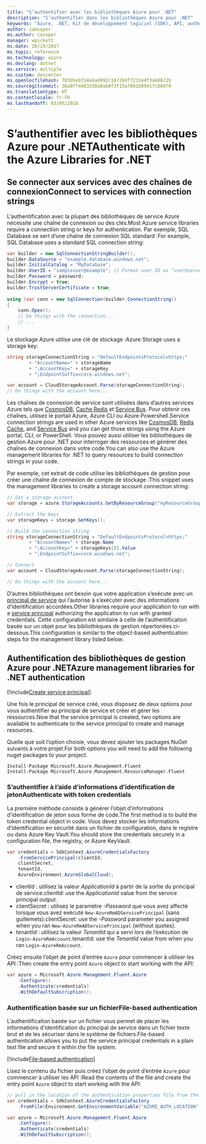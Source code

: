 ```yaml
---
title: "S’authentifier avec les bibliothèques Azure pour .NET"
description: "S’authentifier dans les bibliothèques Azure pour .NET"
keywords: "Azure, .NET, Kit de développement logiciel (SDK), API, authentification, Active Directory, principal du service"
author: camsoper
ms.author: casoper
manager: wpickett
ms.date: 10/19/2017
ms.topic: reference
ms.technology: azure
ms.devlang: dotnet
ms.service: multiple
ms.custom: devcenter
ms.openlocfilehash: 783b5ebf14abad992c18726df7232e4f3a68b72b
ms.sourcegitcommit: 3ba0ff4463338a0ab0f3f15a7601b89417c06970
ms.translationtype: HT
ms.contentlocale: fr-FR
ms.lasthandoff: 03/05/2018
---
```

# <a name="authenticate-with-the-azure-libraries-for-net"></a><span data-ttu-id="227cd-104">S’authentifier avec les bibliothèques Azure pour .NET</span><span class="sxs-lookup"><span data-stu-id="227cd-104">Authenticate with the Azure Libraries for .NET</span></span>

## <a name="connect-to-services-with-connection-strings"></a><span data-ttu-id="227cd-105">Se connecter aux services avec des chaînes de connexion</span><span class="sxs-lookup"><span data-stu-id="227cd-105">Connect to services with connection strings</span></span>

<span data-ttu-id="227cd-106">L’authentification avec la plupart des bibliothèques de service Azure nécessite une chaîne de connexion ou des clés.</span><span class="sxs-lookup"><span data-stu-id="227cd-106">Most Azure service libraries require a connection string or keys for authentication.</span></span> <span data-ttu-id="227cd-107">Par exemple, SQL Database se sert d’une chaîne de connexion SQL standard :</span><span class="sxs-lookup"><span data-stu-id="227cd-107">For example, SQL Database uses a standard SQL connection string:</span></span>

```csharp
var builder = new SqlConnectionStringBuilder();
builder.DataSource = "example.database.windows.net";
builder.InitialCatalog = "MyDatabase";
builder.UserID = "sampleuser@example"; // Format user ID as "user@server"
builder.Password = password;
builder.Encrypt = true;
builder.TrustServerCertificate = true;
                
using (var conn = new SqlConnection(builder.ConnectionString))
{
    conn.Open();
    // Do things with the connection...
    // ...
}
```

<span data-ttu-id="227cd-108">Le stockage Azure utilise une clé de stockage :</span><span class="sxs-lookup"><span data-stu-id="227cd-108">Azure Storage uses a storage key:</span></span>

```csharp
string storageConnectionString = "DefaultEndpointsProtocol=https;"
        + "AccountName=" + storageName
        + ";AccountKey=" + storageKey
        + ";EndpointSuffix=core.windows.net";

var account = CloudStorageAccount.Parse(storageConnectionString);
// Do things with the account here...
```

<span data-ttu-id="227cd-109">Les chaînes de connexion de service sont utilisées dans d’autres services Azure tels que [CosmosDB](/azure/documentdb/documentdb-dotnet-application#a-nametoc395637769astep-5-wiring-up-azure-cosmos-db), [Cache Redis](/azure/redis-cache/cache-dotnet-how-to-use-azure-redis-cache) et [Service Bus](/azure/service-bus-messaging/service-bus-dotnet-get-started-with-queues). Pour obtenir ces chaînes, utilisez le portail Azure, Azure CLI ou Azure Powershell.</span><span class="sxs-lookup"><span data-stu-id="227cd-109">Service connection strings are used in other Azure services like [CosmosDB](/azure/documentdb/documentdb-dotnet-application#a-nametoc395637769astep-5-wiring-up-azure-cosmos-db), [Redis Cache](/azure/redis-cache/cache-dotnet-how-to-use-azure-redis-cache), and [Service Bus](/azure/service-bus-messaging/service-bus-dotnet-get-started-with-queues) and you can get those strings using the Azure portal, CLI, or PowerShell.</span></span>  <span data-ttu-id="227cd-110">Vous pouvez aussi utiliser les bibliothèques de gestion Azure pour .NET pour interroger des ressources et générer des chaînes de connexion dans votre code.</span><span class="sxs-lookup"><span data-stu-id="227cd-110">You can also use the Azure management libraries for .NET to query resources to build connection strings in your code.</span></span> 

<span data-ttu-id="227cd-111">Par exemple, cet extrait de code utilise les bibliothèques de gestion pour créer une chaîne de connexion de compte de stockage :</span><span class="sxs-lookup"><span data-stu-id="227cd-111">This snippet uses the management libraries to create a storage account connection string:</span></span>

```csharp
// Get a storage account
var storage = azure.StorageAccounts.GetByResourceGroup("myResourceGroup", "myStorageAccount");

// Extract the keys
var storageKeys = storage.GetKeys();

// Build the connection string
string storageConnectionString = "DefaultEndpointsProtocol=https;"
        + "AccountName=" + storage.Name
        + ";AccountKey=" + storageKeys[0].Value
        + ";EndpointSuffix=core.windows.net";

// Connect
var account = CloudStorageAccount.Parse(storageConnectionString);

// Do things with the account here...
```

<span data-ttu-id="227cd-112">D’autres bibliothèques ont besoin que votre application s’exécute avec un [principal de service](https://docs.microsoft.com/azure/active-directory/develop/active-directory-application-objects) qui l’autorise à s’exécuter avec des informations d’identification accordées.</span><span class="sxs-lookup"><span data-stu-id="227cd-112">Other libraries require your application to run with a [service principal](https://docs.microsoft.com/azure/active-directory/develop/active-directory-application-objects) authorizing the application to run with granted credentials.</span></span> <span data-ttu-id="227cd-113">Cette configuration est similaire à celle de l’authentification basée sur un objet pour les bibliothèques de gestion répertoriées ci-dessous.</span><span class="sxs-lookup"><span data-stu-id="227cd-113">This configuration is similar to the object-based authentication steps for the management library listed below.</span></span>

## <a name="mgmt-auth"></a><span data-ttu-id="227cd-114">Authentification des bibliothèques de gestion Azure pour .NET</span><span class="sxs-lookup"><span data-stu-id="227cd-114">Azure management libraries for .NET authentication</span></span>

[!include[Create service principal](includes/create-sp.md)]

<span data-ttu-id="227cd-115">Une fois le principal de service créé, vous disposez de deux options pour vous authentifier au principal de service et créer et gérer les ressources.</span><span class="sxs-lookup"><span data-stu-id="227cd-115">Now that the service principal is created, two options are available to authenticate to the service principal to create and manage resources.</span></span>

<span data-ttu-id="227cd-116">Quelle que soit l’option choisie, vous devez ajouter les packages NuGet suivants à votre projet.</span><span class="sxs-lookup"><span data-stu-id="227cd-116">For both options you will need to add the following nuget packages to your project.</span></span>

```
Install-Package Microsoft.Azure.Management.Fluent
Install-Package Microsoft.Azure.Management.ResourceManager.Fluent
```

### <a name="authenticate-with-token-credentials"></a><span data-ttu-id="227cd-117">S’authentifier à l’aide d’informations d’identification de jeton</span><span class="sxs-lookup"><span data-stu-id="227cd-117">Authenticate with token credentials</span></span>

<span data-ttu-id="227cd-118">La première méthode consiste à générer l’objet d’informations d’identification de jeton sous forme de code.</span><span class="sxs-lookup"><span data-stu-id="227cd-118">The first method is to build the token credential object in code.</span></span>  <span data-ttu-id="227cd-119">Vous devez stocker les informations d’identification en sécurité dans un fichier de configuration, dans le registre ou dans Azure Key Vault.</span><span class="sxs-lookup"><span data-stu-id="227cd-119">You should store the credentials securely in a configuration file, the registry, or Azure KeyVault.</span></span>

```csharp
var credentials = SdkContext.AzureCredentialsFactory
    .FromServicePrincipal(clientId,
    clientSecret,
    tenantId, 
    AzureEnvironment.AzureGlobalCloud);
```

- <span data-ttu-id="227cd-120">clientId : utilisez la valeur *ApplicationId* à partir de la sortie du principal de service.</span><span class="sxs-lookup"><span data-stu-id="227cd-120">clientId: use the *ApplicationId* value from the service principal output.</span></span>
- <span data-ttu-id="227cd-121">clientSecret : utilisez le paramètre *-Password* que vous avez affecté lorsque vous avez exécuté `New-AzureRmADServicePrincipal` (sans guillemets).</span><span class="sxs-lookup"><span data-stu-id="227cd-121">clientSecret: use the *-Password* parameter you assigned when you ran `New-AzureRmADServicePrincipal` (without quotes).</span></span>
- <span data-ttu-id="227cd-122">tenantId : utilisez la valeur *TenantId* qui a servi lors de l’exécution de `Login-AzureRmAccount`.</span><span class="sxs-lookup"><span data-stu-id="227cd-122">tenantId: use the *TenantId* value from when you ran `Login-AzureRmAccount`.</span></span>

<span data-ttu-id="227cd-123">Créez ensuite l’objet de point d’entrée `Azure` pour commencer à utiliser les API :</span><span class="sxs-lookup"><span data-stu-id="227cd-123">Then create the entry point `Azure` object to start working with the API:</span></span>

```csharp
var azure = Microsoft.Azure.Management.Fluent.Azure
    .Configure()
    .Authenticate(credentials)
    .WithDefaultSubscription();
```

### <a name="mgmt-file"></a><span data-ttu-id="227cd-124">Authentification basée sur un fichier</span><span class="sxs-lookup"><span data-stu-id="227cd-124">File-based authentication</span></span>

<span data-ttu-id="227cd-125">L’authentification basée sur un fichier vous permet de placer les informations d’identification du principal de service dans un fichier texte brut et de les sécuriser dans le système de fichiers.</span><span class="sxs-lookup"><span data-stu-id="227cd-125">File-based authentication allows you to put the service principal credentials in a plain text file and secure it within the file system.</span></span>

[!include[File-based authentication](includes/file-based-auth.md)]

<span data-ttu-id="227cd-126">Lisez le contenu du fichier puis créez l’objet de point d’entrée `Azure` pour commencer à utiliser les API :</span><span class="sxs-lookup"><span data-stu-id="227cd-126">Read the contents of the file and create the entry point `Azure` object to start working with the API:</span></span>

```csharp
// pull in the location of the authentication properties file from the environment 
var credentials = SdkContext.AzureCredentialsFactory
    .FromFile(Environment.GetEnvironmentVariable("AZURE_AUTH_LOCATION"));

var azure = Microsoft.Azure.Management.Fluent.Azure
    .Configure()
    .Authenticate(credentials)
    .WithDefaultSubscription();
```
